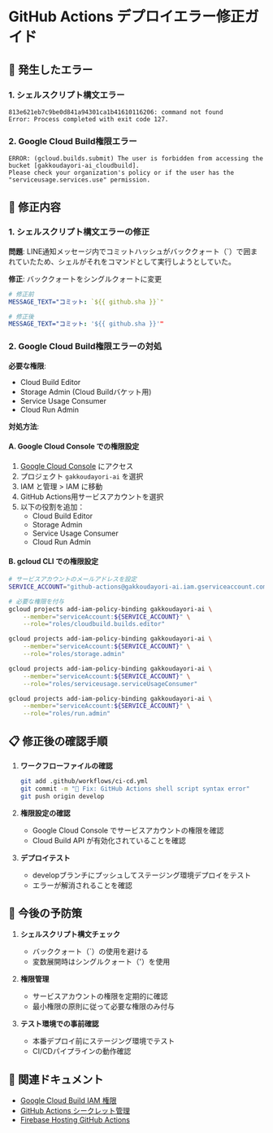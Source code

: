 # GitHub Actions デプロイエラー修正ガイド

## 🚨 発生したエラー

### 1. シェルスクリプト構文エラー
```
813e621eb7c9be0d841a94301ca1b41610116206: command not found
Error: Process completed with exit code 127.
```

### 2. Google Cloud Build権限エラー
```
ERROR: (gcloud.builds.submit) The user is forbidden from accessing the bucket [gakkoudayori-ai_cloudbuild]. 
Please check your organization's policy or if the user has the "serviceusage.services.use" permission.
```

## 🔧 修正内容

### 1. シェルスクリプト構文エラーの修正

**問題**: LINE通知メッセージ内でコミットハッシュがバッククォート（`）で囲まれていたため、シェルがそれをコマンドとして実行しようとしていた。

**修正**: バッククォートをシングルクォートに変更

```yaml
# 修正前
MESSAGE_TEXT="コミット: `${{ github.sha }}`"

# 修正後  
MESSAGE_TEXT="コミット: '${{ github.sha }}'"
```

### 2. Google Cloud Build権限エラーの対処

**必要な権限**:
- Cloud Build Editor
- Storage Admin (Cloud Buildバケット用)
- Service Usage Consumer
- Cloud Run Admin

**対処方法**:

#### A. Google Cloud Console での権限設定
1. [Google Cloud Console](https://console.cloud.google.com/) にアクセス
2. プロジェクト `gakkoudayori-ai` を選択
3. IAM と管理 > IAM に移動
4. GitHub Actions用サービスアカウントを選択
5. 以下の役割を追加：
   - Cloud Build Editor
   - Storage Admin
   - Service Usage Consumer
   - Cloud Run Admin

#### B. gcloud CLI での権限設定
```bash
# サービスアカウントのメールアドレスを設定
SERVICE_ACCOUNT="github-actions@gakkoudayori-ai.iam.gserviceaccount.com"

# 必要な権限を付与
gcloud projects add-iam-policy-binding gakkoudayori-ai \
    --member="serviceAccount:${SERVICE_ACCOUNT}" \
    --role="roles/cloudbuild.builds.editor"

gcloud projects add-iam-policy-binding gakkoudayori-ai \
    --member="serviceAccount:${SERVICE_ACCOUNT}" \
    --role="roles/storage.admin"

gcloud projects add-iam-policy-binding gakkoudayori-ai \
    --member="serviceAccount:${SERVICE_ACCOUNT}" \
    --role="roles/serviceusage.serviceUsageConsumer"

gcloud projects add-iam-policy-binding gakkoudayori-ai \
    --member="serviceAccount:${SERVICE_ACCOUNT}" \
    --role="roles/run.admin"
```

## 📋 修正後の確認手順

1. **ワークフローファイルの確認**
   ```bash
   git add .github/workflows/ci-cd.yml
   git commit -m "🔧 Fix: GitHub Actions shell script syntax error"
   git push origin develop
   ```

2. **権限設定の確認**
   - Google Cloud Console でサービスアカウントの権限を確認
   - Cloud Build API が有効化されていることを確認

3. **デプロイテスト**
   - developブランチにプッシュしてステージング環境デプロイをテスト
   - エラーが解消されることを確認

## 🎯 今後の予防策

1. **シェルスクリプト構文チェック**
   - バッククォート（`）の使用を避ける
   - 変数展開時はシングルクォート（'）を使用

2. **権限管理**
   - サービスアカウントの権限を定期的に確認
   - 最小権限の原則に従って必要な権限のみ付与

3. **テスト環境での事前確認**
   - 本番デプロイ前にステージング環境でテスト
   - CI/CDパイプラインの動作確認

## 📝 関連ドキュメント

- [Google Cloud Build IAM 権限](https://cloud.google.com/build/docs/iam-roles-permissions)
- [GitHub Actions シークレット管理](https://docs.github.com/en/actions/security-guides/encrypted-secrets)
- [Firebase Hosting GitHub Actions](https://github.com/FirebaseExtended/action-hosting-deploy) 